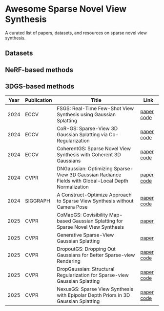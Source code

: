 # Awesome Sparse Novel View Synthesis
A curated list of papers, datasets, and resources on sparse novel view synthesis.

## Datasets


## NeRF-based methods


## 3DGS-based methods
| Year | Publication | Title                                                                                                | Link                                                                                                                             |
|------|-------------|------------------------------------------------------------------------------------------------------|----------------------------------------------------------------------------------------------------------------------------------|
| 2024 | ECCV        | FSGS: Real-Time Few-Shot View Synthesis using Gaussian Splatting                                     | [paper](https://arxiv.org/abs/2312.00451) [code](https://github.com/VITA-Group/FSGS.git)                                         |
| 2024 | ECCV        | CoR-GS: Sparse-View 3D Gaussian Splatting via Co-Regularization                                      | [paper](https://arxiv.org/abs/2405.12110) [code](https://github.com/jiaw-z/CoR-GS.git)                                           |
| 2024 | ECCV        | CoherentGS: Sparse Novel View Synthesis with Coherent 3D Gaussians                                   | [paper](https://arxiv.org/abs/2403.19495) [code](https://github.com/avinashpaliwal/CoherentGS.git)                               |
| 2024 | CVPR        | DNGaussian: Optimizing Sparse-View 3D Gaussian Radiance Fields with Global-Local Depth Normalization | [paper](https://arxiv.org/abs/2403.06912) [code](https://github.com/Fictionarry/DNGaussian.git)                                  |
| 2024 | SIGGRAPH    | A Construct-Optimize Approach to Sparse View Synthesis without Camera Pose                           | [paper](https://arxiv.org/abs/2405.03659) [code](https://github.com/RaymondJiangkw/COGS.git)                                     |
| 2025 | CVPR        | CoMapGS: Covisibility Map-based Gaussian Splatting for Sparse Novel View Synthesis                   | [paper](https://arxiv.org/abs/2503.20998)                                                                                        |
| 2025 | CVPR        | Generative Sparse-View Gaussian Splatting                                                            | [paper](https://openaccess.thecvf.com/content/CVPR2025/html/Kong_Generative_Sparse-View_Gaussian_Splatting_CVPR_2025_paper.html) |
| 2025 | CVPR        | DropoutGS: Dropping Out Gaussians for Better Sparse-view Rendering                                   | [paper](https://arxiv.org/abs/2504.09491) [code](https://github.com/xuyx55/DropoutGS.git)                                        |
| 2025 | CVPR        | DropGaussian: Structural Regularization for Sparse-view Gaussian Splatting                           | [paper](https://arxiv.org/abs/2504.00773) [code](https://github.com/DCVL-3D/DropGaussian_release.git)                            |
| 2025 | CVPR        | NexusGS: Sparse View Synthesis with Epipolar Depth Priors in 3D Gaussian Splatting                   | [paper](https://arxiv.org/abs/2503.18794) [code](https://github.com/USMizuki/NexusGS.git)                                        |
